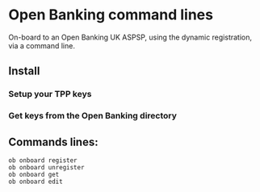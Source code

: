 Open Banking command lines
========================

On-board to an Open Banking UK ASPSP, using the dynamic registration, via a command line.

## Install

### Setup your TPP keys

### Get keys from the Open Banking directory

## Commands lines:

```$xslt
ob onboard register
ob onboard unregister
ob onboard get
ob onboard edit
```